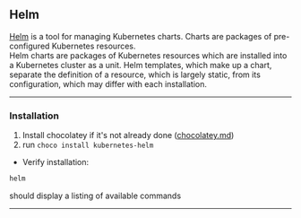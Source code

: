 ## Helm
[Helm](https://helm.sh/) is a tool for managing Kubernetes charts. Charts are packages of pre-configured Kubernetes resources.  
 Helm charts are packages of Kubernetes resources which are installed into a Kubernetes cluster as a unit. Helm templates, which make up a chart, separate the definition of a resource, which is largely static, from its configuration, which may differ with each installation.

---
### Installation

1. Install chocolatey if it's not already done  ([chocolatey.md](../windows/chocolatey.md))
2. run `choco install kubernetes-helm`

- Verify installation:

```powershell
helm
```
should display a listing of available commands

---
